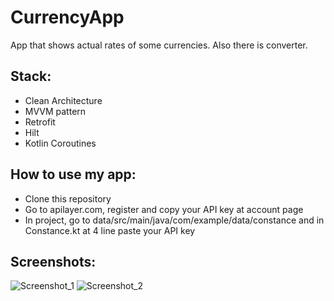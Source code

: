 # CurrencyApp

App that shows actual rates of some currencies. Also there is converter.

## Stack:

* Clean Architecture
* MVVM pattern
* Retrofit
* Hilt
* Kotlin Coroutines

## How to use my app:

* Clone this repository
* Go to apilayer.com, register and copy your API key at account page
* In project, go to data/src/main/java/com/example/data/constance and in Constance.kt at 4 line paste your API key

## Screenshots:

![Screenshot_1](https://user-images.githubusercontent.com/86295320/215260653-081779d8-ff62-4500-9ba1-1af8b4d5f469.png)
![Screenshot_2](https://user-images.githubusercontent.com/86295320/215260656-6131073d-5a9f-4092-b6c6-62a4a953de79.png)
